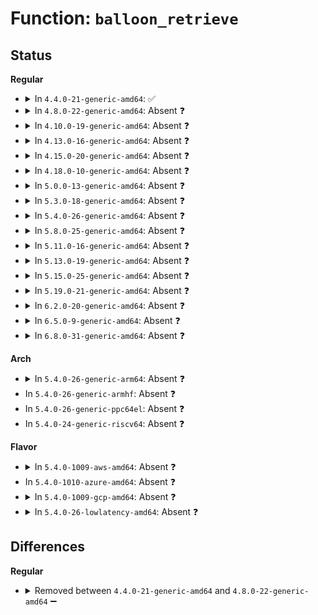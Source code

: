 # Function: <code>balloon_retrieve</code>

## Status
<b>Regular</b>
<ul>
<li>
<details>
<summary>In <code>4.4.0-21-generic-amd64</code>: ✅</summary>

```c
struct page * balloon_retrieve(bool require_lowmem)
```

```json
{
  "name": "balloon_retrieve",
  "collision_type": "Unique Static",
  "inline_type": "No",
  "funcs": [
    {
      "addr": 18446744071583851424,
      "name": "balloon_retrieve",
      "external": false,
      "loc": "drivers/xen/balloon.c:188",
      "file": "drivers/xen/balloon.c",
      "inline": "seen, unknown",
      "caller_inline": [],
      "caller_func": [
        "drivers/xen/balloon.c:balloon_process",
        "drivers/xen/balloon.c:alloc_xenballooned_pages"
      ]
    }
  ],
  "symbols": [
    {
      "addr": 18446744071583851424,
      "name": "balloon_retrieve",
      "section": ".text",
      "bind": "STB_LOCAL",
      "size": 101
    }
  ]
}
```
</details>
</li>
<li>
<details>
<summary>In <code>4.8.0-22-generic-amd64</code>: Absent ❓</summary>

```json
{
  "name": "balloon_retrieve",
  "collision_type": "Unique Static",
  "inline_type": "Selective",
  "funcs": [
    {
      "addr": 18446744071584182304,
      "name": "balloon_retrieve",
      "external": false,
      "loc": "drivers/xen/balloon.c:187",
      "file": "drivers/xen/balloon.c",
      "inline": "not declared, inlined",
      "caller_inline": [],
      "caller_func": [
        "drivers/xen/balloon.c:alloc_xenballooned_pages",
        "drivers/xen/balloon.c:balloon_process"
      ]
    }
  ],
  "symbols": [
    {
      "addr": 18446744071584182304,
      "name": "balloon_retrieve.constprop.6",
      "section": ".text",
      "bind": "STB_LOCAL",
      "size": 108
    }
  ]
}
```
</details>
</li>
<li>
<details>
<summary>In <code>4.10.0-19-generic-amd64</code>: Absent ❓</summary>

```json
{
  "name": "balloon_retrieve",
  "collision_type": "Unique Static",
  "inline_type": "Full",
  "funcs": [
    {
      "addr": 18446744071584365238,
      "name": "balloon_retrieve",
      "external": false,
      "loc": "drivers/xen/balloon.c:186",
      "file": "drivers/xen/balloon.c",
      "inline": "not declared, inlined",
      "caller_inline": [
        "drivers/xen/balloon.c:alloc_xenballooned_pages",
        "drivers/xen/balloon.c:balloon_process"
      ],
      "caller_func": []
    }
  ],
  "symbols": []
}
```
</details>
</li>
<li>
<details>
<summary>In <code>4.13.0-16-generic-amd64</code>: Absent ❓</summary>

```json
{
  "name": "balloon_retrieve",
  "collision_type": "Unique Static",
  "inline_type": "Full",
  "funcs": [
    {
      "addr": 18446744071584446852,
      "name": "balloon_retrieve",
      "external": false,
      "loc": "drivers/xen/balloon.c:187",
      "file": "drivers/xen/balloon.c",
      "inline": "not declared, inlined",
      "caller_inline": [
        "drivers/xen/balloon.c:alloc_xenballooned_pages",
        "drivers/xen/balloon.c:balloon_process"
      ],
      "caller_func": []
    }
  ],
  "symbols": []
}
```
</details>
</li>
<li>
<details>
<summary>In <code>4.15.0-20-generic-amd64</code>: Absent ❓</summary>

```json
{
  "name": "balloon_retrieve",
  "collision_type": "Unique Static",
  "inline_type": "Full",
  "funcs": [
    {
      "addr": 18446744071584856773,
      "name": "balloon_retrieve",
      "external": false,
      "loc": "drivers/xen/balloon.c:187",
      "file": "drivers/xen/balloon.c",
      "inline": "not declared, inlined",
      "caller_inline": [
        "drivers/xen/balloon.c:alloc_xenballooned_pages",
        "drivers/xen/balloon.c:balloon_process"
      ],
      "caller_func": []
    }
  ],
  "symbols": []
}
```
</details>
</li>
<li>
<details>
<summary>In <code>4.18.0-10-generic-amd64</code>: Absent ❓</summary>

```json
{
  "name": "balloon_retrieve",
  "collision_type": "Unique Static",
  "inline_type": "Full",
  "funcs": [
    {
      "addr": 18446744071585087655,
      "name": "balloon_retrieve",
      "external": false,
      "loc": "drivers/xen/balloon.c:187",
      "file": "drivers/xen/balloon.c",
      "inline": "not declared, inlined",
      "caller_inline": [
        "drivers/xen/balloon.c:alloc_xenballooned_pages",
        "drivers/xen/balloon.c:balloon_process"
      ],
      "caller_func": []
    }
  ],
  "symbols": []
}
```
</details>
</li>
<li>
<details>
<summary>In <code>5.0.0-13-generic-amd64</code>: Absent ❓</summary>

```json
{
  "name": "balloon_retrieve",
  "collision_type": "Unique Static",
  "inline_type": "Full",
  "funcs": [
    {
      "addr": 18446744071585197911,
      "name": "balloon_retrieve",
      "external": false,
      "loc": "drivers/xen/balloon.c:181",
      "file": "drivers/xen/balloon.c",
      "inline": "not declared, inlined",
      "caller_inline": [
        "drivers/xen/balloon.c:alloc_xenballooned_pages",
        "drivers/xen/balloon.c:balloon_process"
      ],
      "caller_func": []
    }
  ],
  "symbols": []
}
```
</details>
</li>
<li>
<details>
<summary>In <code>5.3.0-18-generic-amd64</code>: Absent ❓</summary>

```json
{
  "name": "balloon_retrieve",
  "collision_type": "Unique Static",
  "inline_type": "Full",
  "funcs": [
    {
      "addr": 18446744071585410361,
      "name": "balloon_retrieve",
      "external": false,
      "loc": "drivers/xen/balloon.c:178",
      "file": "drivers/xen/balloon.c",
      "inline": "not declared, inlined",
      "caller_inline": [
        "drivers/xen/balloon.c:alloc_xenballooned_pages",
        "drivers/xen/balloon.c:balloon_process"
      ],
      "caller_func": []
    }
  ],
  "symbols": []
}
```
</details>
</li>
<li>
<details>
<summary>In <code>5.4.0-26-generic-amd64</code>: Absent ❓</summary>

```json
{
  "name": "balloon_retrieve",
  "collision_type": "Unique Static",
  "inline_type": "Full",
  "funcs": [
    {
      "addr": 18446744071585551074,
      "name": "balloon_retrieve",
      "external": false,
      "loc": "drivers/xen/balloon.c:175",
      "file": "drivers/xen/balloon.c",
      "inline": "not declared, inlined",
      "caller_inline": [
        "drivers/xen/balloon.c:alloc_xenballooned_pages",
        "drivers/xen/balloon.c:balloon_process"
      ],
      "caller_func": []
    }
  ],
  "symbols": []
}
```
</details>
</li>
<li>
<details>
<summary>In <code>5.8.0-25-generic-amd64</code>: Absent ❓</summary>

```json
{
  "name": "balloon_retrieve",
  "collision_type": "Unique Static",
  "inline_type": "Full",
  "funcs": [
    {
      "addr": 18446744071586269930,
      "name": "balloon_retrieve",
      "external": false,
      "loc": "drivers/xen/balloon.c:174",
      "file": "drivers/xen/balloon.c",
      "inline": "not declared, inlined",
      "caller_inline": [
        "drivers/xen/balloon.c:alloc_xenballooned_pages",
        "drivers/xen/balloon.c:increase_reservation"
      ],
      "caller_func": []
    }
  ],
  "symbols": []
}
```
</details>
</li>
<li>
<details>
<summary>In <code>5.11.0-16-generic-amd64</code>: Absent ❓</summary>

```json
{
  "name": "balloon_retrieve",
  "collision_type": "Unique Static",
  "inline_type": "Full",
  "funcs": [
    {
      "addr": 18446744071586387786,
      "name": "balloon_retrieve",
      "external": false,
      "loc": "drivers/xen/balloon.c:173",
      "file": "drivers/xen/balloon.c",
      "inline": "not declared, inlined",
      "caller_inline": [
        "drivers/xen/balloon.c:alloc_xenballooned_pages",
        "drivers/xen/balloon.c:increase_reservation"
      ],
      "caller_func": []
    }
  ],
  "symbols": []
}
```
</details>
</li>
<li>
<details>
<summary>In <code>5.13.0-19-generic-amd64</code>: Absent ❓</summary>

```json
{
  "name": "balloon_retrieve",
  "collision_type": "Unique Static",
  "inline_type": "Full",
  "funcs": [
    {
      "addr": 18446744071586271577,
      "name": "balloon_retrieve",
      "external": false,
      "loc": "drivers/xen/balloon.c:173",
      "file": "drivers/xen/balloon.c",
      "inline": "not declared, inlined",
      "caller_inline": [
        "drivers/xen/balloon.c:alloc_xenballooned_pages",
        "drivers/xen/balloon.c:balloon_process"
      ],
      "caller_func": []
    }
  ],
  "symbols": []
}
```
</details>
</li>
<li>
<details>
<summary>In <code>5.15.0-25-generic-amd64</code>: Absent ❓</summary>

```json
{
  "name": "balloon_retrieve",
  "collision_type": "Unique Static",
  "inline_type": "Full",
  "funcs": [
    {
      "addr": 18446744071586783593,
      "name": "balloon_retrieve",
      "external": false,
      "loc": "drivers/xen/balloon.c:180",
      "file": "drivers/xen/balloon.c",
      "inline": "not declared, inlined",
      "caller_inline": [
        "drivers/xen/balloon.c:alloc_xenballooned_pages",
        "drivers/xen/balloon.c:balloon_thread"
      ],
      "caller_func": []
    }
  ],
  "symbols": []
}
```
</details>
</li>
<li>
<details>
<summary>In <code>5.19.0-21-generic-amd64</code>: Absent ❓</summary>

```json
{
  "name": "balloon_retrieve",
  "collision_type": "Unique Static",
  "inline_type": "Full",
  "funcs": [
    {
      "addr": 18446744071588062188,
      "name": "balloon_retrieve",
      "external": false,
      "loc": "drivers/xen/balloon.c:182",
      "file": "drivers/xen/balloon.c",
      "inline": "not declared, inlined",
      "caller_inline": [
        "drivers/xen/balloon.c:xen_alloc_ballooned_pages",
        "drivers/xen/balloon.c:balloon_thread"
      ],
      "caller_func": []
    }
  ],
  "symbols": []
}
```
</details>
</li>
<li>
<details>
<summary>In <code>6.2.0-20-generic-amd64</code>: Absent ❓</summary>

```json
{
  "name": "balloon_retrieve",
  "collision_type": "Unique Static",
  "inline_type": "Full",
  "funcs": [
    {
      "addr": 18446744071589443884,
      "name": "balloon_retrieve",
      "external": false,
      "loc": "drivers/xen/balloon.c:182",
      "file": "drivers/xen/balloon.c",
      "inline": "not declared, inlined",
      "caller_inline": [
        "drivers/xen/balloon.c:xen_alloc_ballooned_pages",
        "drivers/xen/balloon.c:balloon_thread"
      ],
      "caller_func": []
    }
  ],
  "symbols": []
}
```
</details>
</li>
<li>
<details>
<summary>In <code>6.5.0-9-generic-amd64</code>: Absent ❓</summary>

```json
{
  "name": "balloon_retrieve",
  "collision_type": "Unique Static",
  "inline_type": "Full",
  "funcs": [
    {
      "addr": 18446744071589743308,
      "name": "balloon_retrieve",
      "external": false,
      "loc": "drivers/xen/balloon.c:164",
      "file": "drivers/xen/balloon.c",
      "inline": "not declared, inlined",
      "caller_inline": [
        "drivers/xen/balloon.c:xen_alloc_ballooned_pages",
        "drivers/xen/balloon.c:balloon_thread"
      ],
      "caller_func": []
    }
  ],
  "symbols": []
}
```
</details>
</li>
<li>
<details>
<summary>In <code>6.8.0-31-generic-amd64</code>: Absent ❓</summary>

```json
{
  "name": "balloon_retrieve",
  "collision_type": "Unique Static",
  "inline_type": "Full",
  "funcs": [
    {
      "addr": 18446744071590081324,
      "name": "balloon_retrieve",
      "external": false,
      "loc": "drivers/xen/balloon.c:163",
      "file": "drivers/xen/balloon.c",
      "inline": "not declared, inlined",
      "caller_inline": [
        "drivers/xen/balloon.c:xen_alloc_ballooned_pages",
        "drivers/xen/balloon.c:balloon_thread"
      ],
      "caller_func": []
    }
  ],
  "symbols": []
}
```
</details>
</li>
</ul>
<b>Arch</b>
<ul>
<li>
<details>
<summary>In <code>5.4.0-26-generic-arm64</code>: Absent ❓</summary>

```json
{
  "name": "balloon_retrieve",
  "collision_type": "Unique Static",
  "inline_type": "Selective",
  "funcs": [
    {
      "addr": 18446603336498211504,
      "name": "balloon_retrieve",
      "external": false,
      "loc": "drivers/xen/balloon.c:175",
      "file": "drivers/xen/balloon.c",
      "inline": "not declared, inlined",
      "caller_inline": [],
      "caller_func": [
        "drivers/xen/balloon.c:alloc_xenballooned_pages",
        "drivers/xen/balloon.c:balloon_process"
      ]
    }
  ],
  "symbols": [
    {
      "addr": 18446603336498211504,
      "name": "balloon_retrieve.isra.0",
      "section": ".text",
      "bind": "STB_LOCAL",
      "size": 128
    }
  ]
}
```
</details>
</li>
<li>
In <code>5.4.0-26-generic-armhf</code>: Absent ❓
</li>
<li>
In <code>5.4.0-26-generic-ppc64el</code>: Absent ❓
</li>
<li>
In <code>5.4.0-24-generic-riscv64</code>: Absent ❓
</li>
</ul>
<b>Flavor</b>
<ul>
<li>
<details>
<summary>In <code>5.4.0-1009-aws-amd64</code>: Absent ❓</summary>

```json
{
  "name": "balloon_retrieve",
  "collision_type": "Unique Static",
  "inline_type": "Full",
  "funcs": [
    {
      "addr": 18446744071585312515,
      "name": "balloon_retrieve",
      "external": false,
      "loc": "drivers/xen/balloon.c:175",
      "file": "drivers/xen/balloon.c",
      "inline": "not declared, inlined",
      "caller_inline": [
        "drivers/xen/balloon.c:alloc_xenballooned_pages",
        "drivers/xen/balloon.c:balloon_process"
      ],
      "caller_func": []
    }
  ],
  "symbols": []
}
```
</details>
</li>
<li>
In <code>5.4.0-1010-azure-amd64</code>: Absent ❓
</li>
<li>
<details>
<summary>In <code>5.4.0-1009-gcp-amd64</code>: Absent ❓</summary>

```json
{
  "name": "balloon_retrieve",
  "collision_type": "Unique Static",
  "inline_type": "Full",
  "funcs": [
    {
      "addr": 18446744071585501474,
      "name": "balloon_retrieve",
      "external": false,
      "loc": "drivers/xen/balloon.c:175",
      "file": "drivers/xen/balloon.c",
      "inline": "not declared, inlined",
      "caller_inline": [
        "drivers/xen/balloon.c:alloc_xenballooned_pages",
        "drivers/xen/balloon.c:balloon_process"
      ],
      "caller_func": []
    }
  ],
  "symbols": []
}
```
</details>
</li>
<li>
<details>
<summary>In <code>5.4.0-26-lowlatency-amd64</code>: Absent ❓</summary>

```json
{
  "name": "balloon_retrieve",
  "collision_type": "Unique Static",
  "inline_type": "Full",
  "funcs": [
    {
      "addr": 18446744071585609506,
      "name": "balloon_retrieve",
      "external": false,
      "loc": "drivers/xen/balloon.c:175",
      "file": "drivers/xen/balloon.c",
      "inline": "not declared, inlined",
      "caller_inline": [
        "drivers/xen/balloon.c:alloc_xenballooned_pages",
        "drivers/xen/balloon.c:balloon_process"
      ],
      "caller_func": []
    }
  ],
  "symbols": []
}
```
</details>
</li>
</ul>

## Differences
<b>Regular</b>
<ul>
<li>
<details>
<summary>Removed between <code>4.4.0-21-generic-amd64</code> and <code>4.8.0-22-generic-amd64</code> ➖</summary>

```c
struct page * balloon_retrieve(bool require_lowmem)
```
</details>
</li>
</ul>
